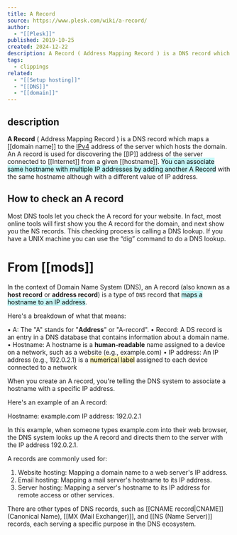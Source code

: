 ```yaml
---
title: A Record
source: https://www.plesk.com/wiki/a-record/
author:
  - "[[Plesk]]"
published: 2019-10-25
created: 2024-12-22
description: A Record ( Address Mapping Record ) is a DNS record which maps a domain name to the IPv4 address of the server which hosts the domain
tags:
  - clippings
related:
  - "[[Setup hosting]]"
  - "[[DNS]]"
  - "[[domain]]"
---
```

## description
**A Record** ( Address Mapping Record ) is a DNS record which maps a  [[domain name]] to the [IPv4](https://www.plesk.com/wiki/ipv4/) address of the server which hosts the domain. An A record is used for discovering the [[IP]] address of the server connected to [[Internet]] from a given [[hostname]]. 
<mark style="background: #ABF7F7A6;">
You can associate same hostname with multiple IP addresses by adding another A Record</mark> with the same hostname although with a different value of IP address.

## How to check an A record
Most DNS tools let you check the A record for your website. In fact, most online tools will first show you the A record for the domain, and next show you the NS records. This checking process is calling a DNS lookup. If you have a UNIX machine you can use the “dig” command to do a DNS lookup.

# From [[mods]]
  In the context of Domain Name System (DNS), an A record (also known as a **host**
  **record** or **address record**) is a type of `DNS` record that <mark style="background: #ABF7F7A6;">maps a hostname to an IP address</mark>.

  Here's a breakdown of what that means:

  • A: The "A" stands for "**Address**" or "A-record".
  • Record: A DS record is an entry in a DNS database that contains information
  about a domain name.
  • Hostname: A hostname is a **human-readable** name assigned to a device on a
  network, such as a website (e.g., example.com)
  • IP address: An IP address (e.g., 192.0.2.1) is a <mark style="background: #FFF3A3A6;">numerical label</mark> assigned to
  each device connected to a network

  When you create an A record, you're telling the DNS system to associate a
  hostname with a specific IP address.

  Here's an example of an A record:
  
  Hostname: example.com IP address: 192.0.2.1

  In this example, when someone types example.com into their web browser, the DNS
  system looks up the A record and directs them to the server with the IP address
  192.0.2.1.

  A records are commonly used for:

  1. Website hosting: Mapping a domain name to a web server's IP address.
  2. Email hosting: Mapping a mail server's hostname to its IP address.
  3. Server hosting: Mapping a server's hostname to its IP address for remote
  access or other services.

  There are other types of DNS records, such as [[CNAME record|CNAME]] (Canonical Name), 
  [[MX (Mail Exchanger)]], and [[NS (Name Server)]] records, each serving a specific purpose in the
  DNS ecosystem.

